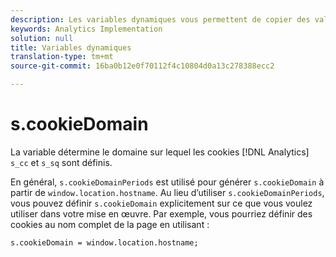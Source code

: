 ```yaml
---
description: Les variables dynamiques vous permettent de copier des valeurs d’une variable vers une autre sans entrer les valeurs complètes à plusieurs reprises dans les demandes d’image sur votre site.
keywords: Analytics Implementation
solution: null
title: Variables dynamiques
translation-type: tm+mt
source-git-commit: 16ba0b12e0f70112f4c10804d0a13c278388ecc2

---
```



# s.cookieDomain

La variable détermine le domaine sur lequel les cookies [!DNL Analytics] `s_cc` et `s_sq` sont définis.

En général, `s.cookieDomainPeriods` est utilisé pour générer `s.cookieDomain` à partir de `window.location.hostname`. Au lieu d’utiliser `s.cookieDomainPeriods`, vous pouvez définir `s.cookieDomain` explicitement sur ce que vous voulez utiliser dans votre mise en œuvre. Par exemple, vous pourriez définir des cookies au nom complet de la page en utilisant :

`s.cookieDomain = window.location.hostname;`
